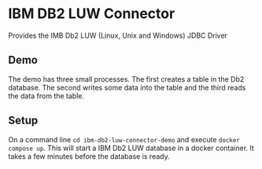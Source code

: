 <!--
Dear developer!     

When you create your very valuable documentation, please be aware that this Readme.md is not only published on github. This documentation is also processed automatically and published on our website. For this to work, the two headings "Demo" and "Setup" must not be changed. Do also not change the order of the headings. Feel free to add sub-sections wherever you want.
-->

# IBM DB2 LUW Connector

Provides the IMB Db2 LUW (Linux, Unix and Windows) JDBC Driver

<!--
The explanations under "MY-RRODUCT-NAME" are displayed  e.g. for the Connector A-Trust here: https://market.axonivy.com/a-trust#tab-description   
-->

## Demo

The demo has three small processes. The first creates a table in the Db2 database. 
The second writes some data into the table and the third reads the data from the table.

<!--
We use all entries under the heading "Demo" for the demo-Tab on our Website, e.g. for the Connector A-Trust here: https://market.axonivy.com/a-trust#tab-demo  
-->

## Setup

On a command line `cd ibm-db2-luw-connector-demo` and execute `docker compose up`. 
This will start a IBM Db2 LUW database in a docker container. 
It takes a few minutes before the database is ready.
